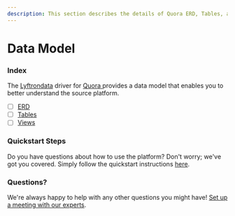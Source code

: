 ```yaml
---
description: This section describes the details of Quora ERD, Tables, and Views.
---
```


# Data Model

### Index

The  [Lyftrondata](https://www.lyftrondata.com/) driver for [Quora](https://www.lyftrondata.com/integration/quora/)[ ](https://www.lyftrondata.com/integration/quora/)provides a data model that enables you to better understand the source platform.

* [ ] [ERD](../../../marketing-analytics/quora/data-model/erd.md)
* [ ] [Tables](../../../marketing-analytics/quora/data-model/tables.md)
* [ ] [Views](../../../marketing-analytics/quora/data-model/views.md)

### Quickstart Steps

Do you have questions about how to use the platform? Don't worry; we've got you covered. Simply follow the quickstart instructions [here](../../../../quickstart-steps.md).

### Questions? <a href="#questions" id="questions"></a>

We're always happy to help with any other questions you might have! [Set up a meeting with our experts](https://www.lyftrondata.com/book-a-meeting/).

